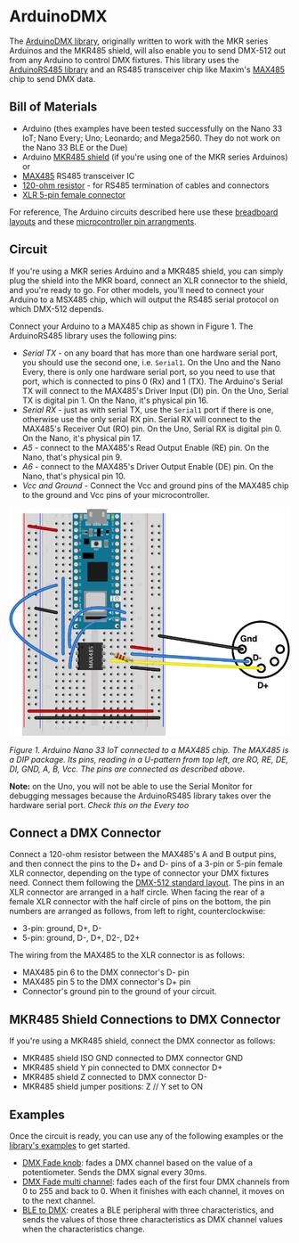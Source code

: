 # ArduinoDMX

The [ArduinoDMX library](https://github.com/arduino-libraries/ArduinoDMX), originally written to work with the MKR series Arduinos and the MKR485 shield, will also enable you to send DMX-512 out from any Arduino to control DMX fixtures. This library uses the [ArduinoRS485 library](https://github.com/arduino-libraries/ArduinoRS485) and an RS485 transceiver chip like Maxim's [MAX485](https://www.maximintegrated.com/en/products/interface/transceivers/MAX485.html) chip to send DMX data.

## Bill of Materials
* Arduino (thes examples have been tested successfully on the Nano 33 IoT; Nano Every; Uno; Leonardo; and Mega2560. They do not work on the Nano 33 BLE or the Due)
* Arduino [MKR485 shield](https://store.arduino.cc/usa/arduino-mkr-485-shield) (if you're using one of the MKR series Arduinos) or
* [MAX485](https://www.digikey.com/product-detail/en/maxim-integrated/MAX485CPA/MAX485CPA-ND/948026) RS485 transceiver IC
* [120-ohm resistor](https://www.digikey.com/products/en?keywords=120QBK-ND) - for RS485 termination of cables and connectors
* [XLR 5-pin female connector](https://www.digikey.com/product-detail/en/amphenol-sine-systems-corp/AX5F8M/889-2166-ND/7695453)

For reference, The Arduino circuits described here use these [breadboard layouts](https://itp.nyu.edu/physcomp/breadboard-layouts/)  and these [microcontroller pin arrangments](https://itp.nyu.edu/physcomp/lessons/microcontrollers/microcontroller-pin-functions/).

## Circuit

If you're using a MKR series Arduino and a MKR485 shield, you can simply plug the shield into the MKR board, connect an XLR connector to the shield, and you're ready to go. For other models, you'll need to connect your Arduino to a MSX485 chip, which will output the RS485 serial protocol on which DMX-512 depends. 

Connect your Arduino to a MAX485 chip as shown in Figure 1. The ArduinoRS485 library uses the following pins:

* *Serial TX* - on any board that has more than one hardware serial port, you should use the second one, i.e. `Serial1`. On the Uno and the Nano Every, there is only one hardware serial port, so you need to use that port, which is connected to pins 0 (Rx) and 1 (TX). The Arduino's Serial TX will connect to the MAX485's Driver Input (DI) pin. On the Uno, Serial TX is digital pin 1. On the Nano, it's physical pin 16. 
* *Serial RX* - just as with serial TX, use the `Serial1` port if there is one, otherwise use the only serial RX pin. Serial RX will connect to the MAX485's Receiver Out (RO) pin. On the Uno, Serial RX is digital pin 0. On the Nano, it's physical pin 17.
* *A5* - connect to the MAX485's Read Output Enable (RE) pin. On the Nano, that's physical pin 9.
* *A6* - connect to the MAX485's Driver Output Enable (DE) pin. On the Nano, that's physical pin 10.
* *Vcc and Ground* - Connect the Vcc and ground pins of the MAX485 chip to the ground and Vcc pins of your microcontroller.

![Figure 1. Arduino Nano 33 IoT connected to a MAX485 chip.](img/nano-rs485.png)

_Figure 1. Arduino Nano 33 IoT connected to a MAX485 chip. The MAX485 is a DIP package. Its pins, reading in a U-pattern from top left, are RO, RE, DE, DI, GND, A, B, Vcc. The pins are connected as described above._

**Note:** on the Uno, you will not be able to use the Serial Monitor for debugging messages because the ArduinoRS485 library takes over the hardware serial port. *Check this on the Every too*

## Connect a DMX Connector

Connect a 120-ohm resistor between the MAX485's A and B output pins, and then connect the pins to the D+ and D- pins of a 3-pin or 5-pin female XLR connector, depending on the type of connector your DMX fixtures need. Connect them following the [DMX-512 standard layout](https://mediarealm.com.au/articles/dmx-3-pin-5-pin-wiring/). The pins in an XLR connector are arranged in a half circle. When facing the rear of a female XLR connector with the half circle of pins on the bottom, the pin numbers are arranged as follows, from left to right, counterclockwise:

* 3-pin: ground, D+, D-
* 5-pin: ground, D-, D+, D2-, D2+

The wiring from the MAX485 to the XLR connector is as follows:

* MAX485 pin 6 to the DMX connector's D- pin
* MAX485 pin 5 to the DMX connector's D+ pin
* Connector's ground pin to the ground of your circuit.

## MKR485 Shield Connections to DMX Connector

If you're using a MKR485 shield, connect the DMX connector as follows:

* MKR485 shield ISO GND connected to DMX connector GND
* MKR485 shield Y pin connected to DMX connector D+ 
* MKR485 shield Z connected to DMX connector D-
* MKR485 shield jumper positions: Z \/\/ Y set to ON

## Examples
Once the circuit is ready, you can use any of the following examples or the [library's examples](https://github.com/arduino-libraries/ArduinoDMX/tree/master/examples) to get started.

* [DMX Fade knob](https://github.com/tigoe/DMX-Examples/tree/master/ArduinoDMX-Examples/DMXFadeKnob): fades a DMX channel based on the value of a potentiometer. Sends the DMX signal every 30ms.
* [DMX Fade multi channel](https://github.com/tigoe/DMX-Examples/tree/master/ArduinoDMX-Examples/DMXFadeMultiChannel): fades each of the first four DMX channels from 0 to 255 and back to 0. When it finishes with each channel, it moves on to the next channel.
* [BLE to DMX](https://github.com/tigoe/DMX-Examples/tree/master/ArduinoDMX-Examples/BLE_to_DMX): creates a BLE peripheral with three characteristics, and sends the values of those three characteristics as DMX channel values when the characteristics change. 





